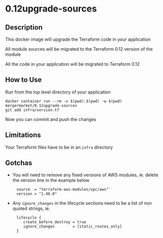 # 0.12upgrade-sources

## Description
This docker image will upgrade the Terraform code in your application

All module sources will be migrated to the Terraform 0.12 version of the module

All the code in your application will be migrated to Terraform 0.12


## How to Use
Run from the top level directory of your application
```shell
docker container run --rm -v $(pwd):$(pwd) -w $(pwd) mergermarket/0.12upgrade-sources  
git add infra/version.tf 
```   
Now you can commit and push the changes


## Limitations
Your Terraform files have to be in an `infra` directory


## Gotchas
* You will need to remove any fixed versions of AWS modules, ie. delete the version line in the example below  
```HCL
     source  = "terraform-aws-modules/vpc/aws"`
     version = "1.46.0"
```
* Any `ignore_changes` in the lifecycle sections need to be a list of non quoted strings, ie.
 ```HCL 
      lifecycle {
         create_before_destroy = true
         ignore_changes        = [static_routes_only]
      }
